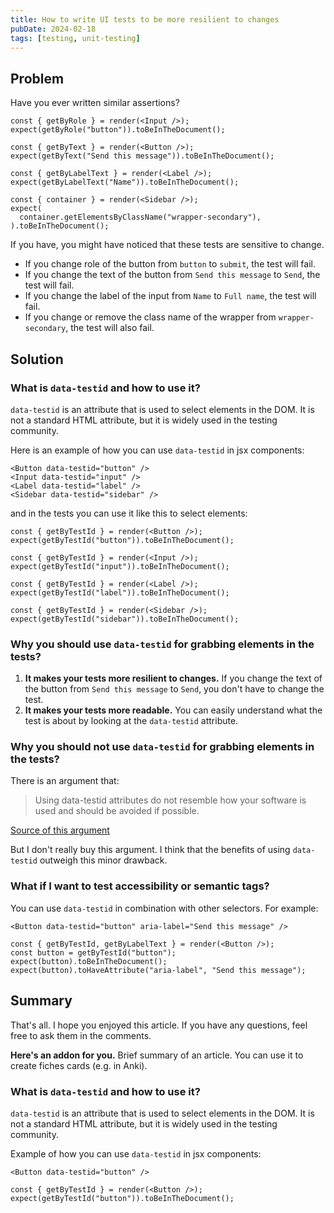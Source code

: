 ```yaml
---
title: How to write UI tests to be more resilient to changes
pubDate: 2024-02-18
tags: [testing, unit-testing]
---
```


## Problem

Have you ever written similar assertions?

```tsx
const { getByRole } = render(<Input />);
expect(getByRole("button")).toBeInTheDocument();
```

```tsx
const { getByText } = render(<Button />);
expect(getByText("Send this message")).toBeInTheDocument();
```

```tsx
const { getByLabelText } = render(<Label />);
expect(getByLabelText("Name")).toBeInTheDocument();
```

```tsx
const { container } = render(<Sidebar />);
expect(
  container.getElementsByClassName("wrapper-secondary"),
).toBeInTheDocument();
```

If you have, you might have noticed that these tests are sensitive to change.

- If you change role of the button from `button` to `submit`, the test will fail.
- If you change the text of the button from `Send this message` to `Send`, the test will fail.
- If you change the label of the input from `Name` to `Full name`, the test will fail.
- If you change or remove the class name of the wrapper from `wrapper-secondary`, the test will also fail.

## Solution

### What is `data-testid` and how to use it?

`data-testid` is an attribute that is used to select elements in the DOM. It is not a standard HTML attribute, but it is widely used in the testing community.

Here is an example of how you can use `data-testid` in jsx components:

```tsx
<Button data-testid="button" />
<Input data-testid="input" />
<Label data-testid="label" />
<Sidebar data-testid="sidebar" />
```

and in the tests you can use it like this to select elements:

```tsx
const { getByTestId } = render(<Button />);
expect(getByTestId("button")).toBeInTheDocument();
```

```tsx
const { getByTestId } = render(<Input />);
expect(getByTestId("input")).toBeInTheDocument();
```

```tsx
const { getByTestId } = render(<Label />);
expect(getByTestId("label")).toBeInTheDocument();
```

```tsx
const { getByTestId } = render(<Sidebar />);
expect(getByTestId("sidebar")).toBeInTheDocument();
```

### Why you should use `data-testid` for grabbing elements in the tests?

1. **It makes your tests more resilient to changes.** If you change the text of the button from `Send this message` to `Send`, you don't have to change the test.
2. **It makes your tests more readable.** You can easily understand what the test is about by looking at the `data-testid` attribute.

### Why you should not use `data-testid` for grabbing elements in the tests?

There is an argument that:

> Using data-testid attributes do not resemble how your software is used and should be avoided if possible.

[Source of this argument](https://testing-library.com/docs/queries/bytestid/)

But I don't really buy this argument. I think that the benefits of using `data-testid` outweigh this minor drawback.

### What if I want to test accessibility or semantic tags?

You can use `data-testid` in combination with other selectors. For example:

```tsx
<Button data-testid="button" aria-label="Send this message" />
```

```tsx
const { getByTestId, getByLabelText } = render(<Button />);
const button = getByTestId("button");
expect(button).toBeInTheDocument();
expect(button).toHaveAttribute("aria-label", "Send this message");
```

## Summary

That's all. I hope you enjoyed this article. If you have any questions, feel free to ask them in the comments.

**Here's an addon for you.** Brief summary of an article. You can use it to create fiches cards (e.g. in Anki).

### What is `data-testid` and how to use it?

`data-testid` is an attribute that is used to select elements in the DOM. It is not a standard HTML attribute, but it is widely used in the testing community.

Example of how you can use `data-testid` in jsx components:

```tsx
<Button data-testid="button" />
```

```tsx
const { getByTestId } = render(<Button />);
expect(getByTestId("button")).toBeInTheDocument();
```

